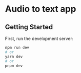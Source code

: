 # Audio to text app

## Getting Started

First, run the development server:

```bash
npm run dev
# or
yarn dev
# or
pnpm dev
```
